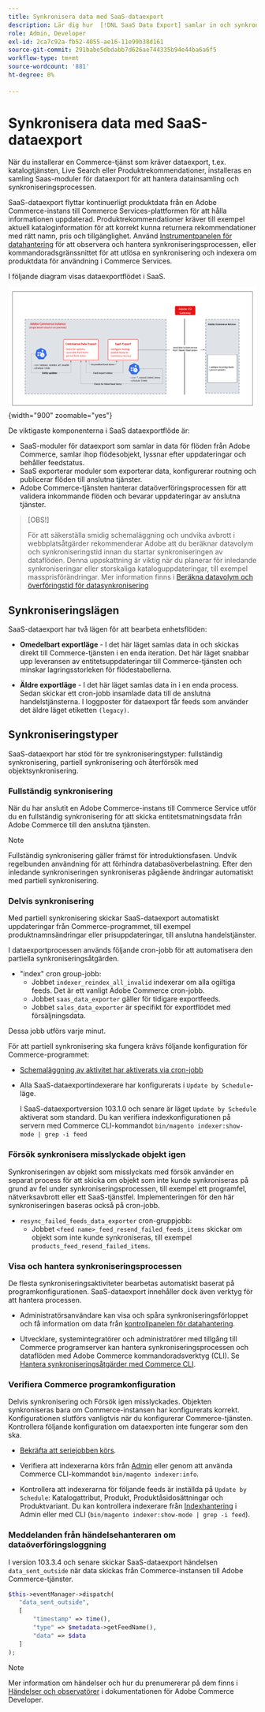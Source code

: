 ```yaml
---
title: Synkronisera data med SaaS-dataexport
description: Lär dig hur  [!DNL SaaS Data Export] samlar in och synkroniserar data mellan Adobe Commerce-instanser och anslutna SaaS-tjänster.
role: Admin, Developer
exl-id: 2ca7c92a-fb52-4055-ae16-11e99b38d161
source-git-commit: 291babe5dbdabb7d626ae744335b94e44ba6a6f5
workflow-type: tm+mt
source-wordcount: '881'
ht-degree: 0%

---
```


# Synkronisera data med SaaS-dataexport

När du installerar en Commerce-tjänst som kräver dataexport, t.ex. katalogtjänsten, Live Search eller Produktrekommendationer, installeras en samling Saas-moduler för dataexport för att hantera datainsamling och synkroniseringsprocessen.

SaaS-dataexport flyttar kontinuerligt produktdata från en Adobe Commerce-instans till Commerce Services-plattformen för att hålla informationen uppdaterad. Produktrekommendationer kräver till exempel aktuell kataloginformation för att korrekt kunna returnera rekommendationer med rätt namn, pris och tillgänglighet. Använd [Instrumentpanelen för datahantering](https://experienceleague.adobe.com/en/docs/commerce/user-guides/data-services/catalog-sync) för att observera och hantera synkroniseringsprocessen, eller kommandoradsgränssnittet för att utlösa en synkronisering och indexera om produktdata för användning i Commerce Services.

I följande diagram visas dataexportflödet i SaaS.

![Samling och synkronisering av SaaS-dataexport för Adobe Commerce](assets/data-export-flow.png){width="900" zoomable="yes"}

De viktigaste komponenterna i SaaS dataexportflöde är:

- SaaS-moduler för dataexport som samlar in data för flöden från Adobe Commerce, samlar ihop flödesobjekt, lyssnar efter uppdateringar och behåller feedstatus.
- SaaS exporterar moduler som exporterar data, konfigurerar routning och publicerar flöden till anslutna tjänster.
- Adobe Commerce-tjänsten hanterar dataöverföringsprocessen för att validera inkommande flöden och bevarar uppdateringar av anslutna tjänster.

>[OBS!]
>
>För att säkerställa smidig schemaläggning och undvika avbrott i webbplatsåtgärder rekommenderar Adobe att du beräknar datavolym och synkroniseringstid innan du startar synkroniseringen av dataflöden. Denna uppskattning är viktig när du planerar för inledande synkroniseringar eller storskaliga kataloguppdateringar, till exempel massprisförändringar. Mer information finns i [Beräkna datavolym och överföringstid för datasynkronisering](estimate-data-volume-sync-time.md)

## Synkroniseringslägen

SaaS-dataexport har två lägen för att bearbeta enhetsflöden:

- **Omedelbart exportläge** - I det här läget samlas data in och skickas direkt till Commerce-tjänsten i en enda iteration. Det här läget snabbar upp leveransen av entitetsuppdateringar till Commerce-tjänsten och minskar lagringsstorleken för flödestabellerna.

- **Äldre exportläge** - I det här läget samlas data in i en enda process. Sedan skickar ett cron-jobb insamlade data till de anslutna handelstjänsterna. I loggposter för dataexport får feeds som använder det äldre läget etiketten `(legacy)`.

## Synkroniseringstyper

SaaS-dataexport har stöd för tre synkroniseringstyper: fullständig synkronisering, partiell synkronisering och återförsök med objektsynkronisering.

### Fullständig synkronisering

När du har anslutit en Adobe Commerce-instans till Commerce Service utför du en fullständig synkronisering för att skicka entitetsmatningsdata från Adobe Commerce till den anslutna tjänsten.

>[!NOTE]
>
>Fullständig synkronisering gäller främst för introduktionsfasen. Undvik regelbunden användning för att förhindra databasöverbelastning. Efter den inledande synkroniseringen synkroniseras pågående ändringar automatiskt med partiell synkronisering.

### Delvis synkronisering

Med partiell synkronisering skickar SaaS-dataexport automatiskt uppdateringar från Commerce-programmet, till exempel produktnamnsändringar eller prisuppdateringar, till anslutna handelstjänster.

I dataexportprocessen används följande cron-jobb för att automatisera den partiella synkroniseringsåtgärden.

- &quot;index&quot; cron group-jobb:
   - Jobbet `indexer_reindex_all_invalid` indexerar om alla ogiltiga feeds. Det är ett vanligt Adobe Commerce cron-jobb.
   - Jobbet `saas_data_exporter` gäller för tidigare exportfeeds.
   - Jobbet `sales_data_exporter` är specifikt för exportflödet med försäljningsdata.

Dessa jobb utförs varje minut.

För att partiell synkronisering ska fungera krävs följande konfiguration för Commerce-programmet:

- [Schemaläggning av aktivitet har aktiverats via cron-jobb](https://experienceleague.adobe.com/docs/commerce-operations/installation-guide/next-steps/configuration.html)

- Alla SaaS-dataexportindexerare har konfigurerats i `Update by Schedule`-läge.

  I SaaS-dataexportversion 103.1.0 och senare är läget `Update by Schedule` aktiverat som standard. Du kan verifiera indexkonfigurationen på servern med Commerce CLI-kommandot `bin/magento indexer:show-mode | grep -i feed`

### Försök synkronisera misslyckade objekt igen

Synkroniseringen av objekt som misslyckats med försök använder en separat process för att skicka om objekt som inte kunde synkroniseras på grund av fel under synkroniseringsprocessen, till exempel ett programfel, nätverksavbrott eller ett SaaS-tjänstfel. Implementeringen för den här synkroniseringen baseras också på cron-jobb.

- `resync_failed_feeds_data_exporter` cron-gruppjobb:
   - Jobbet `<feed name>_feed_resend_failed_feeds_items` skickar om objekt som inte kunde synkroniseras, till exempel `products_feed_resend_failed_items`.

### Visa och hantera synkroniseringsprocessen

De flesta synkroniseringsaktiviteter bearbetas automatiskt baserat på programkonfigurationen. SaaS-dataexport innehåller dock även verktyg för att hantera processen.

- Administratörsanvändare kan visa och spåra synkroniseringsförloppet och få information om data från [kontrollpanelen för datahantering](https://experienceleague.adobe.com/en/docs/commerce-admin/systems/data-transfer/data-dashboard).

- Utvecklare, systemintegratörer och administratörer med tillgång till Commerce programserver kan hantera synkroniseringsprocessen och dataflöden med Adobe Commerce kommandoradsverktyg (CLI). Se [Hantera synkroniseringsåtgärder med Commerce CLI](data-export-cli-commands.md).

### Verifiera Commerce programkonfiguration

Delvis synkronisering och Försök igen misslyckades. Objekten synkroniseras bara om Commerce-instansen har konfigurerats korrekt. Konfigurationen slutförs vanligtvis när du konfigurerar Commerce-tjänsten. Kontrollera följande konfiguration om dataexporten inte fungerar som den ska.

- [Bekräfta att seriejobben körs](https://experienceleague.adobe.com/en/docs/commerce-knowledge-base/kb/troubleshooting/miscellaneous/cron-readiness-check-issues).

- Verifiera att indexerarna körs från [Admin](https://experienceleague.adobe.com/en/docs/commerce-admin/systems/tools/index-management) eller genom att använda Commerce CLI-kommandot `bin/magento indexer:info`.

- Kontrollera att indexerarna för följande feeds är inställda på `Update by Schedule`: Katalogattribut, Produkt, Produktåsidosättningar och Produktvariant. Du kan kontrollera indexerare från [Indexhantering](https://experienceleague.adobe.com/en/docs/commerce-admin/systems/tools/index-management) i Admin eller med CLI (`bin/magento indexer:show-mode | grep -i feed`).

### Meddelanden från händelsehanteraren om dataöverföringsloggning

I version 103.3.4 och senare skickar SaaS-dataexport händelsen `data_sent_outside` när data skickas från Commerce-instansen till Adobe Commerce-tjänster.

```php
$this->eventManager->dispatch(
   "data_sent_outside",
   [
       "timestamp" => time(),
       "type" => $metadata->getFeedName(),
       "data" => $data
   ]
);
```

>[!NOTE]
>
>Mer information om händelser och hur du prenumererar på dem finns i [Händelser och observatörer](https://developer.adobe.com/commerce/php/development/components/events-and-observers) i dokumentationen för Adobe Commerce Developer.
